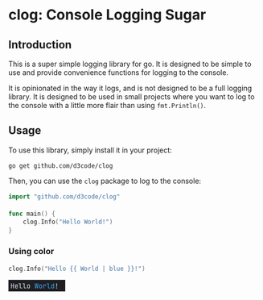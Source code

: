 # clog: Console Logging Sugar

## Introduction

This is a super simple logging library for go. It is designed to be simple to use and provide convenience functions for logging to the console.

It is opinionated in the way it logs, and is not designed to be a full logging library. It is designed to be used in small projects where you want to log to the console with a little more flair than using `fmt.Println()`.


## Usage

To use this library, simply install it in your project:

```shell
go get github.com/d3code/clog
```

Then, you can use the `clog` package to log to the console:

```go
import "github.com/d3code/clog"

func main() {
    clog.Info("Hello World!")
}
```

### Using color

```go
clog.Info("Hello {{ World | blue }}!")
```

![](docs/img.png)